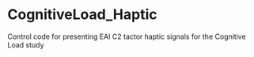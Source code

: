 # CognitiveLoad_Haptic
Control code for presenting EAI C2 tactor haptic signals for the Cognitive Load study

